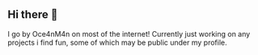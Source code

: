 ## Hi there 👋


I go by Oce4nM4n on most of the internet! Currently just working on any projects i find fun, some of which may be public under my profile. 


<!--
**Oce4nM4n/Oce4nM4n** is a ✨ _special_ ✨ repository because its `README.md` (this file) appears on your GitHub profile.

Here are some ideas to get you started:

- 🔭 I’m currently working on ...
- 🌱 I’m currently learning ...
- 👯 I’m looking to collaborate on ...
- 🤔 I’m looking for help with ...
- 💬 Ask me about ...
- 📫 How to reach me: ...
- 😄 Pronouns: ...
- ⚡ Fun fact: ...
-->



